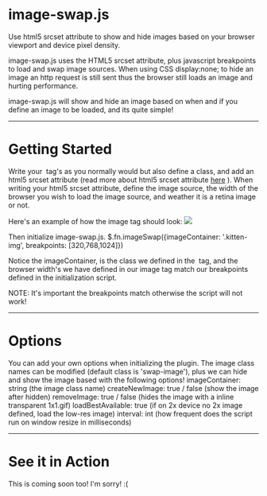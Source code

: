 image-swap.js
===========

Use html5 srcset attribute to show and hide images based on your browser viewport and device pixel density. 

image-swap.js uses the HTML5 srcset attribute, plus javascript breakpoints to load and swap image sources. When using CSS display:none; to hide an image an http request is still sent thus the browser still loads an image and hurting performance. 

image-swap.js will show and hide an image based on when and if you define an image to be loaded, and its quite simple!

----------------------------------------------------------
Getting Started
===========

Write your <img> tag's as you normally would but also define a class, and add an html5 srcset attribute (read more about html5 srcset attribute [here](http://goo.gl/MnfAf) ). When writing your html5 srcset attribute, define the image source, the width of the browser you wish to load the image source, and weather it is a retina image or not. 

Here's an example of how the image tag should look:
    <img src="kitten.gif" class="kitten-img" srcset="kitten_mobile.gif 320w, kitten_mobile_2x.gif 320w 2x, kitten_tablet.gif 768, kitten.gif 1024, kitten_2x.gif 1024 2x" >

Then initialize image-swap.js. 
      $.fn.imageSwap({imageContainer: '.kitten-img', breakpoints: [320,768,1024]})

Notice the imageContainer, is the class we defined in the <img> tag, and the browser width's we have defined in our image tag match our breakpoints defined in the initialization script.

NOTE: It's important the breakpoints match otherwise the script will not work!

----------------------------------------------------------

Options
===========

You can add your own options when initializing the plugin. The image class names can be modified (default class is 'swap-image'), plus we can hide and show the image based with the following options!
    imageContainer: string (the image class name) 
    createNewImage: true / false (show the image after hidden)
    removeImage: true / false (hides the image with a inline transparent 1x1.gif) 
    loadBestAvailable: true (if on 2x device no 2x image defined, load the low-res image)
    interval: int (how frequent does the script run on window resize in milliseconds)


----------------------------------------------------------

See it in Action
===========

This is coming soon too! I'm sorry! :(
